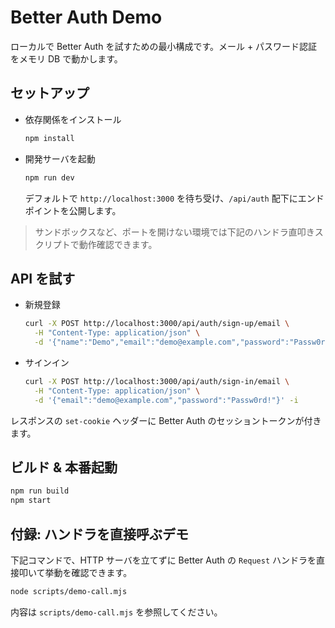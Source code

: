 # Better Auth Demo

ローカルで Better Auth を試すための最小構成です。メール + パスワード認証をメモリ DB で動かします。

## セットアップ
- 依存関係をインストール
  ```bash
  npm install
  ```
- 開発サーバを起動
  ```bash
  npm run dev
  ```
  デフォルトで `http://localhost:3000` を待ち受け、`/api/auth` 配下にエンドポイントを公開します。

> サンドボックスなど、ポートを開けない環境では下記のハンドラ直叩きスクリプトで動作確認できます。

## API を試す

- 新規登録
  ```bash
  curl -X POST http://localhost:3000/api/auth/sign-up/email \
    -H "Content-Type: application/json" \
    -d '{"name":"Demo","email":"demo@example.com","password":"Passw0rd!"}' -i
  ```
- サインイン
  ```bash
  curl -X POST http://localhost:3000/api/auth/sign-in/email \
    -H "Content-Type: application/json" \
    -d '{"email":"demo@example.com","password":"Passw0rd!"}' -i
  ```

レスポンスの `set-cookie` ヘッダーに Better Auth のセッショントークンが付きます。

## ビルド & 本番起動

```bash
npm run build
npm start
```

## 付録: ハンドラを直接呼ぶデモ

下記コマンドで、HTTP サーバを立てずに Better Auth の `Request` ハンドラを直接叩いて挙動を確認できます。

```bash
node scripts/demo-call.mjs
```

内容は `scripts/demo-call.mjs` を参照してください。
